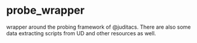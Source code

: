 # probe_wrapper
wrapper around the probing framework of @juditacs. There are also some data extracting scripts from UD and other resources as well.
